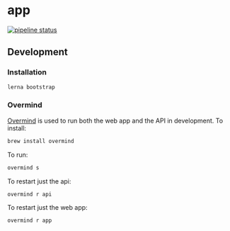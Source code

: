 # app

[![pipeline status](https://gitlab.com/ResourcesCo/app/badges/develop/pipeline.svg)](https://gitlab.com/ResourcesCo/app/-/pipelines)

## Development

### Installation

```bash
lerna bootstrap
```

### Overmind

[Overmind](https://github.com/DarthSim/overmind) is used to run both the web app and the API in
development. To install:

```bash
brew install overmind
```

To run:

```bash
overmind s
```

To restart just the api:

```bash
overmind r api
```

To restart just the web app:

```bash
overmind r app
```

